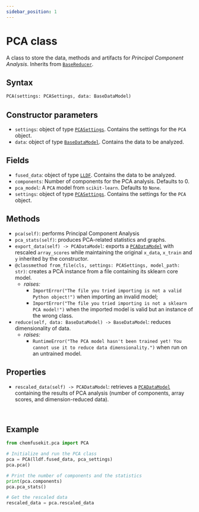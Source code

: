 ```yaml
---
sidebar_position: 1
---
```


# PCA class

A class to store the data, methods and artifacts for _Principal Component Analysis_.
Inherits from [`BaseReducer`](../base/basereducer.md).

## Syntax

```python
PCA(settings: PCASettings, data: BaseDataModel)
```

## Constructor parameters

- `settings`: object of type [`PCASettings`](./pcasettings.md). Contains the settings for
  the `PCA` object.
- `data`: object of type [`BaseDataModel`](../base/basedatamodel.md). Contains the data to be analyzed.

## Fields

- `fused_data`: object of type [`LLDF`](../lldf/lldf-class.md). Contains the data to be analyzed.
- `components`: Number of components for the PCA analysis. Defaults to 0.
- `pca_model`: A `PCA` model from `scikit-learn`. Defaults to `None`.
- `settings`: object of type [`PCASettings`](./pcasettings.md). Contains the settings for
  the `PCA` object. 

## Methods

- `pca(self)`: performs Principal Component Analysis
- `pca_stats(self)`: produces PCA-related statistics and graphs.
- `export_data(self) -> PCADataModel`: exports a [`PCADataModel`](./pcadatamodel.md) with rescaled `array_scores` while maintaining the original `x_data`, `x_train` and `y` inherited by the constructor.
- `@classmethod from_file(cls, settings: PCASettings, model_path: str)`: creates a PCA instance from a file containing its sklearn core model.
  - *raises:*
    - `ImportError("The file you tried importing is not a valid Python object!")` when importing an invalid model;
    - `ImportError("The file you tried importing is not a sklearn PCA model!")` when the imported model is valid but an instance of the wrong class.
- `reduce(self, data: BaseDataModel) -> BaseDataModel`: reduces dimensionality of data.
  - *raises:*
    - `RuntimeError("The PCA model hasn't been trained yet! You cannot use it to reduce data dimensionality.")` when run on an untrained model.

## Properties

- `rescaled_data(self) -> PCADataModel`: retrieves a [`PCADataModel`](./pcadatamodel.md) containing the results of PCA analysis (number of components, array scores, and dimension-reduced data).

<br />

## Example

```python
from chemfusekit.pca import PCA

# Initialize and run the PCA class
pca = PCA(lldf.fused_data, pca_settings)
pca.pca()

# Print the number of components and the statistics
print(pca.components)
pca.pca_stats()

# Get the rescaled data
rescaled_data = pca.rescaled_data
```